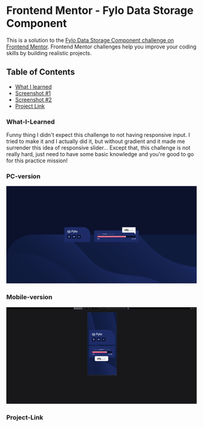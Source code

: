 # Frontend Mentor - Fylo Data Storage Component

This is a solution to the [Fylo Data Storage Component challenge on Frontend Mentor](https://www.frontendmentor.io/challenges/fylo-data-storage-component-1dZPRbV5n). Frontend Mentor challenges help you improve your coding skills by building realistic projects.

## Table of Contents

- [What I learned](#What-I-Learned)
- [Screenshot #1](#PC-version)
- [Screenshot #2](#Mobile-version)
- [Project Link](#Project-Link)


### What-I-Learned

Funny thing I didn't expect this challenge to not having responsive input. I tried to make it and I actually did it,
but without gradient and it made me surrender this idea of responsive slider... Except that, this challenge is not really hard,
just need to have some basic knowledge and you're good to go for this practice mission!

### PC-version

![](assets/screenshots/PC-version.png)

### Mobile-version

![](assets/screenshots/Mobile-version.png)

### Project-Link

